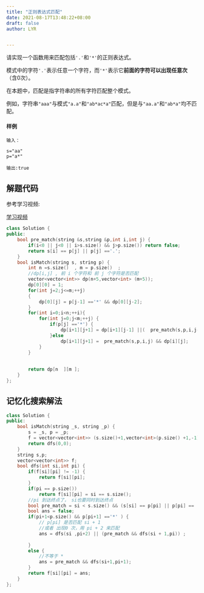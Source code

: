 ```yaml
---
title: "正则表达式匹配"
date: 2021-08-17T13:48:22+08:00
draft: false
author: LYR


---
```


请实现一个函数用来匹配包括`'.'`和`'*'`的正则表达式。

模式中的字符`'.'`表示任意一个字符，而`'*'`表示它**前面的字符可以出现任意次**（含0次）。

在本题中，匹配是指字符串的所有字符匹配整个模式。

例如，字符串`"aaa"`与模式`"a.a"`和`"ab*ac*a"`匹配，但是与`"aa.a"`和`"ab*a"`均不匹配。

#### 样例

```
输入：

s="aa"
p="a*"

输出:true
```



## 解题代码





参考学习视频:

[学习视频](https://www.bilibili.com/video/BV1C54y1s73i?from=search&seid=1070166952728500995&spm_id_from=333.337.0.0)



```cpp
class Solution {
public:
    bool pre_match(string &s,string &p,int i,int j) {
        if(i<0 || j<0 || i>s.size() && j>p.size()) return false;
        return s[i] == p[j] || p[j] =='.';
    }
    bool isMatch(string s, string p) {
        int n =s.size()  , m = p.size()  ;
        //dp[i,j] , 前 i 个字符和 前 j 个字符是否匹配
        vector<vector<int>> dp(n+5,vector<int> (m+5));
        dp[0][0] = 1;
        for(int j=2;j<=m;++j)
        {
            dp[0][j] = p[j-1] =='*' && dp[0][j-2];
        }
        for(int i=0;i<n;++i){
            for(int j=0;j<m;++j) {
                if(p[j] =='*') {
                    dp[i+1][j+1] = dp[i+1][j-1] ||(  pre_match(s,p,i,j-1) && dp[i ][j+1]);
                }else 
                    dp[i+1][j+1] =  pre_match(s,p,i,j) && dp[i][j];
            }
        }
        
        
        return dp[n  ][m ];
    }
};
```







## 记忆化搜索解法



```cpp
class Solution {
public:
    bool isMatch(string _s, string _p) {
        s = _s, p = _p;
        f = vector<vector<int>> (s.size()+1,vector<int>(p.size() +1,-1));
        return dfs(0,0);
    }
    string s,p;
    vector<vector<int>> f;
    bool dfs(int si,int pi) {
        if(f[si][pi] != -1) {
            return f[si][pi];
        }
        if(pi == p.size())
            return f[si][pi] = si == s.size();
        //pi 到达终点了， si也要同时到达终点
        bool pre_match = si < s.size() && (s[si] == p[pi] || p[pi] == '.');
        bool ans = false;
        if(pi+1<p.size() && p[pi+1] =='*' ) {
            // p[pi] 是否匹配 si + 1
            //或者 出现0 次，用 pi + 2 来匹配
            ans = dfs(si ,pi+2) || (pre_match && dfs(si + 1,pi)) ;
            
        }
        else {
            //不等于 *
            ans = pre_match && dfs(si+1,pi+1);
        }
        return f[si][pi] = ans;
    }
};
```





